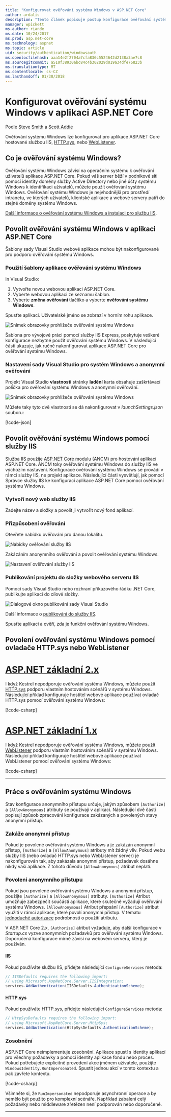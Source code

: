 ```yaml
---
title: "Konfigurovat ověřování systému Windows v ASP.NET Core"
author: ardalis
description: "Tento článek popisuje postup konfigurace ověřování systému Windows v ASP.NET Core, pomocí služby IIS Express, IIS, ovladač HTTP.sys a WebListener."
manager: wpickett
ms.author: riande
ms.date: 10/24/2017
ms.prod: asp.net-core
ms.technology: aspnet
ms.topic: article
uid: security/authentication/windowsauth
ms.openlocfilehash: aaa14e2f2704a7cfa836c5524642d2138a3ae7c8
ms.sourcegitcommit: a510f38930abc84c4b302029d019a34dfe76823b
ms.translationtype: MT
ms.contentlocale: cs-CZ
ms.lasthandoff: 01/30/2018
---
```

# <a name="configure-windows-authentication-in-an-aspnet-core-app"></a>Konfigurovat ověřování systému Windows v aplikaci ASP.NET Core

Podle [Steve Smith](https://ardalis.com) a [Scott Addie](https://twitter.com/Scott_Addie)

Ověřování systému Windows lze konfigurovat pro aplikace ASP.NET Core hostované službou IIS, [HTTP.sys](xref:fundamentals/servers/httpsys), nebo [WebListener](xref:fundamentals/servers/weblistener).

## <a name="what-is-windows-authentication"></a>Co je ověřování systému Windows?

Ověřování systému Windows závisí na operačním systému k ověřování uživatelů aplikace ASP.NET Core. Pokud váš server běží v podnikové síti pomocí identity domény služby Active Directory nebo jiné účty systému Windows k identifikaci uživatelů, můžete použít ověřování systému Windows. Ověřování systému Windows je nejvhodnější pro prostředí intranetu, ve kterých uživatelů, klientské aplikace a webové servery patří do stejné domény systému Windows.

[Další informace o ověřování systému Windows a instalaci pro službu IIS](https://docs.microsoft.com/iis/configuration/system.webServer/security/authentication/windowsAuthentication/).

## <a name="enable-windows-authentication-in-an-aspnet-core-app"></a>Povolit ověřování systému Windows v aplikaci ASP.NET Core

Šablony sady Visual Studio webové aplikace mohou být nakonfigurované pro podporu ověřování systému Windows.

### <a name="use-the-windows-authentication-app-template"></a>Použití šablony aplikace ověřování systému Windows

In Visual Studio:
1. Vytvořte novou webovou aplikaci ASP.NET Core. 
1. Vyberte webovou aplikaci ze seznamu šablon.
1. Vyberte **změna ověřování** tlačítko a vyberte **ověřování systému Windows**. 

Spusťte aplikaci. Uživatelské jméno se zobrazí v horním rohu aplikace.

![Snímek obrazovky prohlížeče ověřování systému Windows](windowsauth/_static/browser-screenshot.png)

Šablona pro vývojové práci pomocí služby IIS Express, poskytuje veškeré konfigurace nezbytné použít ověřování systému Windows. V následující části ukazuje, jak ručně nakonfigurovat aplikace ASP.NET Core pro ověřování systému Windows.

### <a name="visual-studio-settings-for-windows-and-anonymous-authentication"></a>Nastavení sady Visual Studio pro systém Windows a anonymní ověřování

Projekt Visual Studio **vlastnosti** stránky **ladění** karta obsahuje zaškrtávací políčka pro ověřování systému Windows a anonymní ověřování.

![Snímek obrazovky prohlížeče ověřování systému Windows](windowsauth/_static/vs-auth-property-menu.png)

Můžete taky tyto dvě vlastnosti se dá nakonfigurovat v *launchSettings.json* souboru:

[!code-json[](windowsauth/sample/launchSettings.json?highlight=3-4)]

## <a name="enable-windows-authentication-with-iis"></a>Povolit ověřování systému Windows pomocí služby IIS

Služba IIS použije [ASP.NET Core modulu](xref:fundamentals/servers/aspnet-core-module) (ANCM) pro hostování aplikací ASP.NET Core. ANCM toky ověřování systému Windows do služby IIS ve výchozím nastavení. Konfigurace ověřování systému Windows se provádí v rámci služby IIS, ne projekt aplikace. Následující části vysvětlují, jak pomocí Správce služby IIS ke konfiguraci aplikace ASP.NET Core pomocí ověřování systému Windows.

### <a name="create-a-new-iis-site"></a>Vytvoří nový web služby IIS

Zadejte název a složky a povolit ji vytvořit nový fond aplikací.

### <a name="customize-authentication"></a>Přizpůsobení ověřování

Otevřete nabídku ověřování pro danou lokalitu.

![Nabídky ověřování služby IIS](windowsauth/_static/iis-authentication-menu.png)

Zakázáním anonymního ověřování a povolit ověřování systému Windows.

![Nastavení ověřování služby IIS](windowsauth/_static/iis-auth-settings.png)

### <a name="publish-your-project-to-the-iis-site-folder"></a>Publikování projektu do složky webového serveru IIS

Pomocí sady Visual Studio nebo rozhraní příkazového řádku .NET Core, publikujte aplikaci do cílové složky.

![Dialogové okno publikování sady Visual Studio](windowsauth/_static/vs-publish-app.png)

Další informace o [publikování do služby IIS](xref:host-and-deploy/iis/index).

Spusťte aplikaci a ověří, zda je funkční ověřování systému Windows.

## <a name="enable-windows-authentication-with-httpsys-or-weblistener"></a>Povolení ověřování systému Windows pomocí ovladače HTTP.sys nebo WebListener

# <a name="aspnet-core-2xtabaspnetcore2x"></a>[ASP.NET základní 2.x](#tab/aspnetcore2x)

I když Kestrel nepodporuje ověřování systému Windows, můžete použít [HTTP.sys](xref:fundamentals/servers/httpsys) podporu vlastním hostováním scénářů v systému Windows. Následující příklad konfiguruje hostitel webové aplikace používat ovladač HTTP.sys pomocí ověřování systému Windows:

[!code-csharp[](windowsauth/sample/Program2x.cs?highlight=9-14)]

# <a name="aspnet-core-1xtabaspnetcore1x"></a>[ASP.NET základní 1.x](#tab/aspnetcore1x)

I když Kestrel nepodporuje ověřování systému Windows, můžete použít [WebListener](xref:fundamentals/servers/weblistener) podporu vlastním hostováním scénářů v systému Windows. Následující příklad konfiguruje hostitel webové aplikace používat WebListener pomocí ověřování systému Windows:

[!code-csharp[](windowsauth/sample/Program1x.cs?highlight=6-11)]

---

## <a name="work-with-windows-authentication"></a>Práce s ověřováním systému Windows

Stav konfigurace anonymního přístupu určuje, jakým způsobem `[Authorize]` a `[AllowAnonymous]` atributy se používají v aplikaci. Následující dvě části popisují způsob zpracování konfigurace zakázaných a povolených stavy anonymní přístup.

### <a name="disallow-anonymous-access"></a>Zakáže anonymní přístup

Pokud je povolené ověřování systému Windows a je zakázán anonymní přístup, `[Authorize]` a `[AllowAnonymous]` atributy mít žádný vliv. Pokud webu služby IIS (nebo ovladač HTTP.sys nebo WebListener server) je nakonfigurován tak, aby zakázala anonymní přístup, požadavek dosáhne nikdy vaší aplikace. Z tohoto důvodu `[AllowAnonymous]` atribut neplatí.

### <a name="allow-anonymous-access"></a>Povolení anonymního přístupu

Pokud jsou povolené ověřování systému Windows a anonymní přístup, použijte `[Authorize]` a `[AllowAnonymous]` atributy. `[Authorize]` Atribut umožňuje zabezpečit součásti aplikace, které skutečně vyžadují ověřování systému Windows. `[AllowAnonymous]` Atribut přepsání `[Authorize]` atribut využití v rámci aplikace, které povolí anonymní přístup. V tématu [jednoduché autorizace](xref:security/authorization/simple) podrobnosti o použití atributu.

V ASP.NET Core 2.x, `[Authorize]` atribut vyžaduje, aby další konfigurace v *Startup.cs* vyzve anonymních požadavků pro ověřování systému Windows. Doporučená konfigurace mírně závisí na webovém serveru, který je používán.

#### <a name="iis"></a>IIS

Pokud používáte službu IIS, přidejte následující `ConfigureServices` metoda: 

```csharp
// IISDefaults requires the following import:
// using Microsoft.AspNetCore.Server.IISIntegration;
services.AddAuthentication(IISDefaults.AuthenticationScheme);
```

#### <a name="httpsys"></a>HTTP.sys

Pokud používáte HTTP.sys, přidejte následující `ConfigureServices` metoda:

```csharp
// HttpSysDefaults requires the following import:
// using Microsoft.AspNetCore.Server.HttpSys;
services.AddAuthentication(HttpSysDefaults.AuthenticationScheme);
```

### <a name="impersonation"></a>Zosobnění

ASP.NET Core neimplementuje zosobnění. Aplikace spustí s identity aplikací pro všechny požadavky a pomocí identity aplikace fondu nebo proces. Pokud potřebujete explicitně provedení akce jménem uživatele, použijte `WindowsIdentity.RunImpersonated`. Spustit jednou akcí v tomto kontextu a pak zavřete kontextu.

[!code-csharp[](windowsauth/sample/Startup.cs?name=snippet_Impersonate&highlight=10-18)]

Všimněte si, že `RunImpersonated` nepodporuje asynchronní operace a by nemělo být použito pro komplexní scénáře. Například zabalení celý požadavky nebo middleware zřetězen není podporován nebo doporučené.

---
